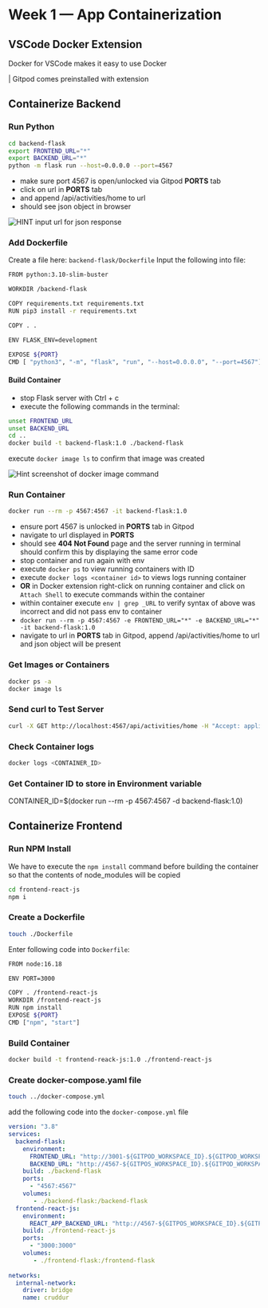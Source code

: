 # Week 1 — App Containerization

## VSCode Docker Extension
Docker for VSCode makes it easy to use Docker

| Gitpod comes preinstalled with extension

## Containerize Backend

### Run Python

```bash
cd backend-flask
export FRONTEND_URL="*"
export BACKEND_URL="*"
python -m flask run --host=0.0.0.0 --port=4567
```
- make sure port 4567 is open/unlocked via Gitpod **PORTS** tab
- click on url in **PORTS** tab
- and append /api/activities/home to url
- should see json object in browser

![HINT input url for json response]()

### Add Dockerfile

Create a file here: `backend-flask/Dockerfile`
Input the following into file:

```sh
FROM python:3.10-slim-buster

WORKDIR /backend-flask

COPY requirements.txt requirements.txt
RUN pip3 install -r requirements.txt

COPY . .

ENV FLASK_ENV=development

EXPOSE ${PORT}
CMD [ "python3", "-m", "flask", "run", "--host=0.0.0.0", "--port=4567"]
```

#### Build Container

* stop Flask server with Ctrl + c
* execute the following commands in the terminal:
```bash
unset FRONTEND_URL
unset BACKEND_URL
cd ..
docker build -t backend-flask:1.0 ./backend-flask
```

execute `docker image ls` to confirm that image was created

![Hint screenshot of docker image command]()

### Run Container

```bash
docker run --rm -p 4567:4567 -it backend-flask:1.0
```
* ensure port 4567 is unlocked in **PORTS** tab in Gitpod
* navigate to url displayed in **PORTS**
* should see **404 Not Found** page and the server running in terminal should confirm this by displaying the same error code
* stop container and run again with env
* execute `docker ps` to view running containers with ID
* execute `docker logs <container id>` to views logs running container
* **OR** in Docker extension right-click on running container and click on `Attach Shell` to execute commands within the container
* within container execute `env | grep _URL` to verify syntax of above was incorrect and did not pass env to container
* `docker run --rm -p 4567:4567 -e FRONTEND_URL="*" -e BACKEND_URL="*" -it backend-flask:1.0`
* navigate to url in **PORTS** tab in Gitpod, append /api/activities/home to url and json object will be present

### Get Images or Containers

```bash
docker ps -a
docker image ls
```

### Send curl to Test Server
```bash
curl -X GET http://localhost:4567/api/activities/home -H "Accept: application/json" -H Content-Type: application/json"
```

### Check Container logs
```bash
docker logs <CONTAINER_ID>
```
### Get Container ID to store in Environment variable
CONTAINER_ID=$(docker run --rm -p 4567:4567 -d backend-flask:1.0)

## Containerize Frontend

### Run NPM Install
We have to execute the `npm install` command before building the container so that the contents of node_modules will be copied
```bash
cd frontend-react-js
npm i
```
### Create a Dockerfile
```bash
touch ./Dockerfile
```
Enter following code into `Dockerfile`:

```bash
FROM node:16.18

ENV PORT=3000

COPY . /frontend-react-js
WORKDIR /frontend-react-js
RUN npm install
EXPOSE ${PORT}
CMD ["npm", "start"]
```
### Build Container
```bash
docker build -t frontend-reack-js:1.0 ./frontend-react-js
```

### Create docker-compose.yaml file
```bash
touch ../docker-compose.yml
```
add the following code into the `docker-compose.yml` file

```yml
version: "3.8"
services:
  backend-flask:
    environment:
      FRONTEND_URL: "http://3001-${GITPOD_WORKSPACE_ID}.${GITPOD_WORKSPACE_CLUSTER_HOST}"
      BACKEND_URL: "http://4567-${GITPOS_WORKSPACE_ID}.${GITPOD_WORKSPACE_CLUSTER_HOST}"
    build: ./backend-flask
    ports:
      - "4567:4567"
    volumes:
       - ./backend-flask:/backend-flask
  frontend-react-js:
    environment:
      REACT_APP_BACKEND_URL: "http://4567-${GITPOS_WORKSPACE_ID}.${GITPOD_WORKSPACE_CLUSTER_HOST})"
    build: ./frontend-react-js
    ports:
      - "3000:3000"
    volumes:
       - ./frontend-flask:/frontend-flask
       
networks:
  internal-network:
    driver: bridge
    name: cruddur
```
